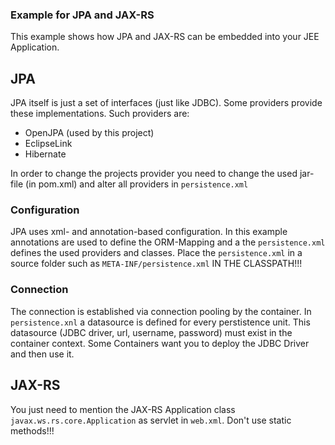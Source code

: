 ### Example for JPA and JAX-RS

This example shows how JPA and JAX-RS can be embedded into your JEE Application.

## JPA

JPA itself is just a set of interfaces (just like JDBC). Some providers provide these implementations.
Such providers are:
* OpenJPA (used by this project)
* EclipseLink
* Hibernate

In order to change the projects provider you need to change the used jar-file (in pom.xml) and alter all providers in 
`persistence.xml`

### Configuration
JPA uses xml- and annotation-based configuration. In this example annotations are used to define the ORM-Mapping and 
a the `persistence.xml` defines the used providers and classes. Place the `persistence.xml` in a source folder such as `META-INF/persistence.xml` IN THE CLASSPATH!!!

### Connection
The connection is established via connection pooling by the container. In `persistence.xnl` a datasource is defined for every perstistence unit.
This datasource (JDBC driver, url, username, password) must exist in the container context. Some Containers want you to deploy the JDBC Driver and then use it.

## JAX-RS
You just need to mention the JAX-RS Application class `javax.ws.rs.core.Application` as servlet in `web.xml`. Don't use static methods!!!

